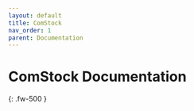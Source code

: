 ```yaml
---
layout: default
title: ComStock
nav_order: 1
parent: Documentation
---
```


# ComStock Documentation
{: .fw-500 }
